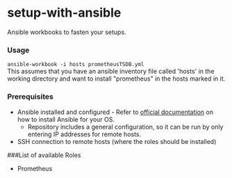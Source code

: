 # setup-with-ansible
Ansible workbooks to fasten your setups.

### Usage
`ansible-workbook -i hosts prometheusTSDB.yml`  
This assumes that you have an ansible inventory file called 'hosts' in the working directory and want to install "prometheus" in the hosts marked in it.  

### Prerequisites  
* Ansible installed and configured - Refer to [official documentation](https://docs.ansible.com/ansible/latest/installation_guide/intro_installation.html) on how to install Ansible for your OS.  
  * Repository includes a general configuration, so it can be run by only entering IP addresses for remote hosts.
* SSH connection to remote hosts (where the roles should be installed)

###List of available Roles  
* Prometheus

